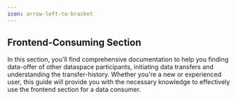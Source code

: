 ```yaml
---
icon: arrow-left-to-bracket
---
```


## Frontend-Consuming Section

In this section, you'll find comprehensive documentation to help you finding data-offer of other dataspace participants, initiating data transfers and understanding the transfer-history. Whether you're a new or experienced user, this guide will provide you with the necessary knowledge to effectively use the frontend section for a data consumer.

